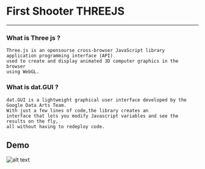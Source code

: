 First Shooter THREEJS<a name="TOP"></a>
===================

- - - - 


### What is Three js ? ###

    Three.js is an opensourse cross-browser JavaScript library 
    application programming interface (API) 
    used to create and display animated 3D computer graphics in the browser
    using WebGL. 

### What is dat.GUI ? ###

    dat.GUI is a lightweight graphical user interface developed by the Google Data Arts Team.
    With just a few lines of code,the library creates an
    interface that lets you modify Javascript variables and see the results on the fly,
    all without having to redeploy code.



## Demo
![alt text](https://github.com/AAVision/First-Shooter-Three-js/blob/master/demo.gif?raw=true)
